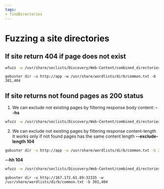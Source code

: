 ```yaml
---
tags:
- findDirectories
---
```


# Fuzzing a site directories

## If site return 404 if page does not exist
```bash
wfuzz -w /usr/share/seclists/Discovery/Web-Content/combined_directories.txt --hc 404,301  http://app/FUZZ.php
```

```
gobuster dir -u http://app -w /usr/share/wordlists/dirb/common.txt -b 301,404
```
## If site returns not found pages as 200 status

1. We can exclude not existing pages by filtering response body content:
 **--hs**
```bash
wfuzz -w /usr/share/seclists/Discovery/Web-Content/combined_directories.txt --hc 404 --hs "Not found"  http://app/FUZZ.php
```

2. We can exclude not existing pages by filtering response content-length
It works only if not found pages has the same content length
**--exclude-length 104**
```bash
gobuster dir -u http://app -w /usr/share/wordlists/dirb/common.txt -b 301,404 --exclude-length 104
```

**--hh 104**
```bash
wfuzz -w /usr/share/seclists/Discovery/Web-Content/combined_directories.txt --hc 404 --hh 104  http://app/FUZZ.php

```

```
gobuster dir -u http://167.172.61.89:32335 -w /usr/share/wordlists/dirb/common.txt -b 301,404
```